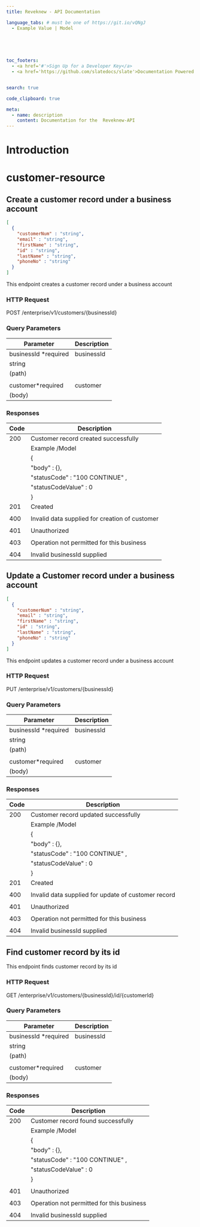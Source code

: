```yaml
---
title: Reveknew - API Documentation

language_tabs: # must be one of https://git.io/vQNgJ
  - Example Value | Model
  

  


toc_footers:
  - <a href='#'>Sign Up for a Developer Key</a>
  - <a href='https://github.com/slatedocs/slate'>Documentation Powered by Slate</a>


search: true

code_clipboard: true

meta:
  - name: description
    content: Documentation for the  Reveknew-API
---
```


# Introduction

# customer-resource

## Create a customer record under a business account

```json
[
  {
    "customerNum" : "string",
    "email" : "string",
    "firstName" : "string",
    "id" : "string",
    "lastName" : "string",
    "phoneNo" : "string"
  }
]
```

This endpoint creates a customer record under a business account

### HTTP Request

POST  /enterprise/v1/customers/{businessId}

### Query Parameters

Parameter | Description
---------  | -----------
businessId *required| businessId
string                        |
(path)                        |
                                  |
customer*required   | customer
(body)                       |

### Responses

Code         |                   Description
-----------  |  ----------------------------------------------------------------------------
200 | Customer record created successfully 
      | Example  /Model
      | {
      |  "body" : {},
      | "statusCode" : "100 CONTINUE" ,
      | "statusCodeValue" : 0
      | }
201 | Created
       |
400 | Invalid data supplied for creation of customer 
       |
401 | Unauthorized
       |
403 | Operation not permitted for this business
        |
404 | Invalid businessId supplied      



## Update a Customer record under a business account

```json
[
  {
    "customerNum" : "string",
    "email" : "string",
    "firstName" : "string",
    "id" : "string",
    "lastName" : "string",
    "phoneNo" : "string"
  }
]
```

This endpoint updates a customer record under a business account

### HTTP Request

PUT  /enterprise/v1/customers/{businessId}

### Query Parameters

Parameter | Description
---------  | -----------
businessId *required| businessId
string                        |
(path)                        |
                                  |
customer*required   | customer
(body)                       |

### Responses

Code         |                   Description
-----------  |  ----------------------------------------------------------------------------
200 | Customer record updated successfully 
      | Example  /Model
      | {
      |  "body" : {},
      | "statusCode" : "100 CONTINUE" ,
      | "statusCodeValue" : 0
      | }
201 | Created
       |
400 | Invalid data supplied for update of customer record
       |
401 | Unauthorized
       |
403 | Operation not permitted for this business
        |
404 | Invalid businessId supplied    

## Find customer record by its id
This endpoint finds  customer record by its id 

### HTTP Request

GET /enterprise/v1/customers/{businessId}/id/{customerId}

### Query Parameters

Parameter | Description
---------  | -----------
businessId *required| businessId
string                        |
(path)                        |
                                  |
customer*required   | customer
(body)                       |

### Responses

Code         |                   Description
-----------  |  ----------------------------------------------------------------------------
200 | Customer record found successfully 
      | Example  /Model
      | {
      |  "body" : {},
      | "statusCode" : "100 CONTINUE" ,
      | "statusCodeValue" : 0
      | }
       |
401 | Unauthorized
       |
403 | Operation not permitted for this business
        |
404 | Invalid businessId supplied    
